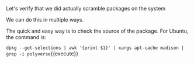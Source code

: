 Let's verify that we did actually scramble packages on the system

We can do this in multiple ways.

The quick and easy way is to check the source of the package. For Ubuntu, the command is:

`dpkg --get-selections | awk '{print $1}' | xargs apt-cache madison | grep -i polyverse`{{execute}}



